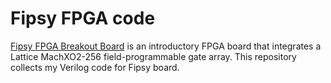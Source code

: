 # Fipsy FPGA code

[Fipsy FPGA Breakout Board](https://www.mocomakers.com/fipsy-fpga/) is an introductory FPGA board that integrates a Lattice MachXO2-256 field-programmable gate array.
This repository collects my Verilog code for Fipsy board.

